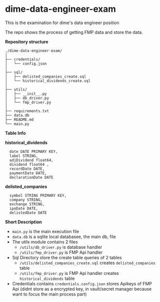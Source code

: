 # dime-data-engineer-exam
This is the examination for dime's data engineer position

The repo shows the process of getting FMP data and store the data.

**Repository structure**

```
./dime-data-engineer-exam/
│
├── credentials/
│   └── config.json
│
├── sql/
│   ├── delisted_companies_create.sql
│   └── historical_dividends_create.sql
│
├── utils/
│   ├── __init__.py
│   ├── db_driver.py
│   └── fmp_driver.py
│
├── requirements.txt
├── data.db
├── README.md
└── main.py
```

**Table Info**


**historical_dividends**
```
  date DATE PRIMARY KEY,
  label STRING,
  adjDividend float64,
  dividend float64 ,
  recordDate DATE,
  paymentDate DATE,
  declarationDate DATE
```

**delisted_companies**
```
  symbol STRING PRIMARY KEY,
  company STRING,
  exchange STRING,
  ipoDate DATE,
  delistedDate DATE
```



**Short Description**

- ```main.py``` is the main execution file
- ```data.db``` is a sqlite local databasee, the main db, file
- The utils module contains 2 files
  - ```/utils/db_driver.py``` is database handler
  - ```/utils/fmp_driver.py``` is FMP Api handler
- Sql Directory store the create table queries of 2 tables 
  - ```/utils/delisted_companies_create.sql``` creates ```delisted_companies``` table
  - ```/utils/fmp_driver.py``` is FMP Api handler creates ```historical_dividends``` table
- Credentials contains ```credentials.config.json``` stores Apikeys of FMP Api (didnt store as a encrypted key, in vault/secret manager because want to focus the main process part)
